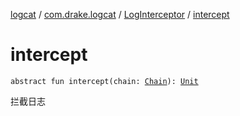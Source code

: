 [logcat](../../index.md) / [com.drake.logcat](../index.md) / [LogInterceptor](index.md) / [intercept](./intercept.md)

# intercept

`abstract fun intercept(chain: `[`Chain`](../-chain/index.md)`): `[`Unit`](https://kotlinlang.org/api/latest/jvm/stdlib/kotlin/-unit/index.html)

拦截日志

